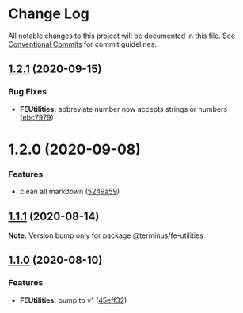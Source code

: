 # Change Log

All notable changes to this project will be documented in this file.
See [Conventional Commits](https://conventionalcommits.org) for commit guidelines.

## [1.2.1](https://github.com/GetTerminus/terminus-oss/compare/@terminus/fe-utilities@1.2.0...@terminus/fe-utilities@1.2.1) (2020-09-15)


### Bug Fixes

* **FEUtilities:** abbreviate number now accepts strings or numbers ([ebc7979](https://github.com/GetTerminus/terminus-oss/commit/ebc7979c8e5ca2d51e8570022798e41599baab8a))





# 1.2.0 (2020-09-08)


### Features

* clean all markdown ([5249a59](https://github.com/GetTerminus/terminus-oss/commit/5249a59486be63b6d9a0be7a801defb9b6adcedc))





## [1.1.1](https://github.com/GetTerminus/terminus-oss/compare/@terminus/fe-utilities@1.1.0...@terminus/fe-utilities@1.1.1) (2020-08-14)

**Note:** Version bump only for package @terminus/fe-utilities

## [1.1.0](https://github.com/GetTerminus/terminus-oss/compare/@terminus/fe-utilities@0.3.0...@terminus/fe-utilities@1.1.0) (2020-08-10)

### Features

* **FEUtilities:** bump to v1 ([45eff32](https://github.com/GetTerminus/terminus-oss/commit/45eff32feb4914693991552d658ddfcaeadac7a9))
